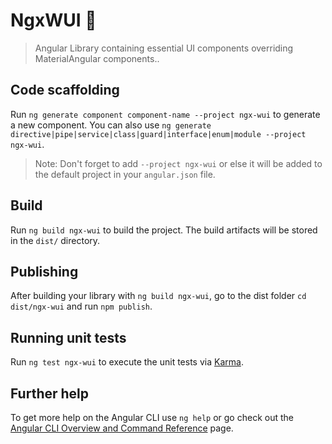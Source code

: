 # NgxWUI 🎨

> Angular Library containing essential UI components overriding MaterialAngular components..

## Code scaffolding

Run `ng generate component component-name --project ngx-wui` to generate a new component. You can also use `ng generate directive|pipe|service|class|guard|interface|enum|module --project ngx-wui`.
> Note: Don't forget to add `--project ngx-wui` or else it will be added to the default project in your `angular.json` file. 

## Build

Run `ng build ngx-wui` to build the project. The build artifacts will be stored in the `dist/` directory.

## Publishing

After building your library with `ng build ngx-wui`, go to the dist folder `cd dist/ngx-wui` and run `npm publish`.

## Running unit tests

Run `ng test ngx-wui` to execute the unit tests via [Karma](https://karma-runner.github.io).

## Further help

To get more help on the Angular CLI use `ng help` or go check out the [Angular CLI Overview and Command Reference](https://angular.io/cli) page.
